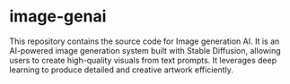 # image-genai
This repository contains the source code for Image generation AI. It is an AI-powered image generation system built with Stable Diffusion, allowing users to create high-quality visuals from text prompts. It leverages deep learning to produce detailed and creative artwork efficiently.
